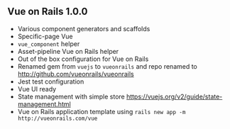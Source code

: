 ## Vue on Rails 1.0.0

- Various component generators and scaffolds
- Specific-page Vue
- `vue_component` helper
- Asset-pipeline Vue on Rails helper
- Out of the box configuration for Vue on Rails
- Renamed gem from `vuejs` to `vueonrails` and repo renamed to http://github.com/vueonrails/vueonrails
- Jest test configuration
- Vue UI ready
- State management with simple store https://vuejs.org/v2/guide/state-management.html
- Vue on Rails application template using `rails new app -m http://vueonrails.com/vue`
